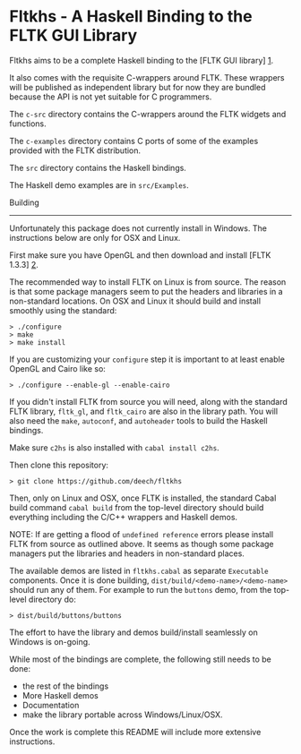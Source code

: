 Fltkhs - A Haskell Binding to the FLTK GUI Library
=============================================

Fltkhs aims to be a complete Haskell binding to the [FLTK GUI library] [1].

It also comes with the requisite C-wrappers around FLTK. These wrappers will be published as independent library but for now they are bundled because the API is not yet suitable for C programmers.

The `c-src` directory contains the C-wrappers around the FLTK widgets and functions.

The `c-examples` directory contains C ports of some of the examples provided with the FLTK distribution.

The `src` directory contains the Haskell bindings.

The Haskell demo examples are in `src/Examples`.

Building
________

Unfortunately this package does not currently install in Windows. The instructions below are only for OSX and Linux.

First make sure you have OpenGL and then download and install [FLTK 1.3.3] [2].

The recommended way to install FLTK on Linux is from source. The reason is that some package managers seem to put the headers and libraries in a non-standard locations. On OSX and Linux it should build and install smoothly using the standard:

    > ./configure
    > make
    > make install

If you are customizing your `configure` step it is important to at least enable OpenGL and Cairo like so:

    > ./configure --enable-gl --enable-cairo

If you didn't install FLTK from source you will need, along with the standard FLTK library, `fltk_gl`, and `fltk_cairo` are also in the library path. You will also need the `make`, `autoconf`, and `autoheader` tools to build the Haskell bindings.

Make sure `c2hs` is also installed with `cabal install c2hs`.

Then clone this repository:

    > git clone https://github.com/deech/fltkhs

Then, only on Linux and OSX, once FLTK is installed, the standard Cabal build command `cabal build` from the top-level directory should build everything including the C/C++ wrappers and Haskell demos.

NOTE: If are getting a flood of `undefined reference` errors please install FLTK from source as outlined above. It seems as though some package managers put the libraries and headers in non-standard places.

The available demos are listed in `fltkhs.cabal` as separate `Executable` components. Once it is done building, `dist/build/<demo-name>/<demo-name>` should run any of them. For example to run the `buttons` demo, from the top-level directory do:

    > dist/build/buttons/buttons

The effort to have the library and demos build/install seamlessly on Windows is on-going.

While most of the bindings are complete, the following still needs to be done:

- the rest of the bindings
- More Haskell demos
- Documentation
- make the library portable across Windows/Linux/OSX.

Once the work is complete this README will include more extensive instructions.

  [1]: http://www.fltk.org/index.php      "FLTK"
  [2]: http://www.fltk.org/software.php?VERSION=1.3.3&FILE=fltk/1.3.3/fltk-1.3.3-source.tar.gz
